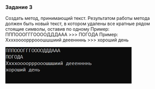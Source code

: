 ### Задание 3 ###

Создать метод, принимающий текст. 
Результатом работы метода должен быть новый текст, в котором
удалены все кратные рядом стоящие символы, оставив по одному 
Пример: ПППОООГГГООООДДДААА >>> ПОГОДА
Пример: Ххххоооорррооошшшиий деееннннь >>> хороший день


![Image alt](https://github.com/sergey-crusher/Skillbox_CSharp/blob/master/5.%20SeparatingLogic-UsingMethods/3/result.JPG) 